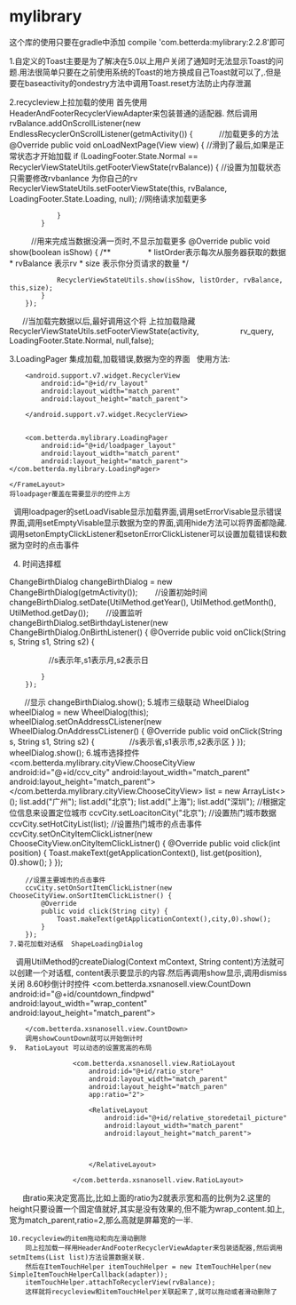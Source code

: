 # mylibrary

这个库的使用只要在gradle中添加 compile 'com.betterda:mylibrary:2.2.8'即可


1.自定义的Toast主要是为了解决在5.0以上用户关闭了通知时无法显示Toast的问题.用法很简单只要在之前使用系统的Toast的地方换成自己Toast就可以了,.但是要在baseactivity的ondestry方法中调用Toast.reset方法防止内存泄漏

2.recycleview上拉加载的使用
  首先使用HeaderAndFooterRecyclerViewAdapter来包装普通的适配器.
  然后调用rvBalance.addOnScrollListener(new EndlessRecyclerOnScrollListener(getmActivity()) {
            //加载更多的方法
            @Override
            public void onLoadNextPage(View view) {
                //滑到了最后,如果是正常状态才开始加载
                if (LoadingFooter.State.Normal == RecyclerViewStateUtils.getFooterViewState(rvBalance)) {
                    //设置为加载状态 只需要修改rvbanlance 为你自己的rv
                    RecyclerViewStateUtils.setFooterViewState(this, rvBalance, LoadingFooter.State.Loading, null);
                    //网络请求加载更多
                    
                }
            }
           //用来完成当数据没满一页时,不显示加载更多
            @Override
            public void show(boolean isShow) {
                /**
                 * listOrder表示每次从服务器获取的数据
                 * rvBalance 表示rv
                 * size 表示你分页请求的数量
                 */
                
                RecyclerViewStateUtils.show(isShow, listOrder, rvBalance, this,size);
            }
        });
        //当加载完数据以后,最好调用这个将 上拉加载隐藏
          RecyclerViewStateUtils.setFooterViewState(activity,
                    rv_query, LoadingFooter.State.Normal, null,false);
                    
3.LoadingPager 集成加载,加载错误,数据为空的界面
   使用方法:    <FrameLayout
        android:layout_above="@id/relative_balbance_bottom"
        android:layout_width="match_parent"
        android:layout_height="match_parent">

        <android.support.v7.widget.RecyclerView
            android:id="@+id/rv_layout"
            android:layout_width="match_parent"
            android:layout_height="match_parent">

        </android.support.v7.widget.RecyclerView>


        <com.betterda.mylibrary.LoadingPager
            android:id="@+id/loadpager_layout"
            android:layout_width="match_parent"
            android:layout_height="match_parent"></com.betterda.mylibrary.LoadingPager>

    </FrameLayout>
    将loadpager覆盖在需要显示的控件上方
    调用loadpager的setLoadVisable显示加载界面,调用setErrorVisable显示错误界面,调用setEmptyVisable显示数据为空的界面,调用hide方法可以将界面都隐藏.调用setonEmptyClickListener和setonErrorClickListener可以设置加载错误和数据为空时的点击事件
    
  4. 时间选择框
 
  ChangeBirthDialog changeBirthDialog = new ChangeBirthDialog(getmActivity());
        //设置初始时间
        changeBirthDialog.setDate(UtilMethod.getYear(), UtilMethod.getMonth(), UtilMethod.getDay());
        //设置监听
        changeBirthDialog.setBirthdayListener(new ChangeBirthDialog.OnBirthListener() {
            @Override
            public void onClick(String s, String s1, String s2) {
               
                   //s表示年,s1表示月,s2表示日
                 
             
            }
        });
        //显示
        changeBirthDialog.show();
    5.城市三级联动
      WheelDialog wheelDialog = new WheelDialog(this);
        wheelDialog.setOnAddressCListener(new WheelDialog.OnAddressCListener() {
            @Override
            public void onClick(String s, String s1, String s2) {
                //s表示省,s1表示市,s2表示区
            }
        });
        wheelDialog.show();
   6.城市选择控件
     <com.betterda.mylibrary.cityView.ChooseCityView
        android:id="@+id/ccv_city"
        android:layout_width="match_parent"
        android:layout_height="match_parent"></com.betterda.mylibrary.cityView.ChooseCityView>
         list = new ArrayList<>();
        list.add("广州");
        list.add("北京");
        list.add("上海");
        list.add("深圳");
        //根据定位信息来设置定位城市
        ccvCity.setLoacitonCity("北京");
        //设置热门城市数据
        ccvCity.setHotCityList(list);
        //设置热门城市的点击事件
        ccvCity.setOnCityItemClickListner(new ChooseCityView.onCityItemClickListner() {
            @Override
            public void click(int position) {
                Toast.makeText(getApplicationContext(), list.get(position), 0).show();
            }
        });

        //设置主要城市的点击事件
        ccvCity.setOnSortItemClickListner(new ChooseCityView.onSortItemClickListner() {
            @Override
            public void click(String city) {
                Toast.makeText(getApplicationContext(),city,0).show();
            }
        });
    7.菊花加载对话框  ShapeLoadingDialog
    调用UtilMethod的createDialog(Context mContext, String content)方法就可以创建一个对话框, content表示要显示的内容.然后再调用show显示,调用dismiss关闭
    8.60秒倒计时控件
        <com.betterda.xsnanosell.view.CountDown
            android:id="@+id/countdown_findpwd"
            android:layout_width="wrap_content"
            android:layout_height="match_parent">

        </com.betterda.xsnanosell.view.CountDown>
        调用showCountDown就可以开始倒计时
    9.  RatioLayout 可以动态的设置宽高的布局
    
                    <com.betterda.xsnanosell.view.RatioLayout
                        android:id="@+id/ratio_store"
                        android:layout_width="match_parent"
                        android:layout_height="match_paren"
                        app:ratio="2">

                        <RelativeLayout
                            android:id="@+id/relative_storedetail_picture"
                            android:layout_width="match_parent"
                            android:layout_height="match_parent">

                    
                       
                        </RelativeLayout>

                    </com.betterda.xsnanosell.view.RatioLayout>
        
       由ratio来决定宽高比,比如上面的ratio为2就表示宽和高的比例为2.这里的height只要设置一个固定值就好,其实是没有效果的,但不能为wrap_content.如上,宽为match_parent,ratio=2,那么高就是屏幕宽的一半.
    
    10.recycleview的item拖动和向左滑动删除
        同上拉加载一样用HeaderAndFooterRecyclerViewAdapter来包装适配器,然后调用setmItems(List list)方法设置数据关联.
        然后在ItemTouchHelper itemTouchHelper = new ItemTouchHelper(new SimpleItemTouchHelperCallback(adapter));
        itemTouchHelper.attachToRecyclerView(rvBalance);
        这样就将recycleview和itemTouchHelper关联起来了,就可以拖动或者滑动删除了
    
